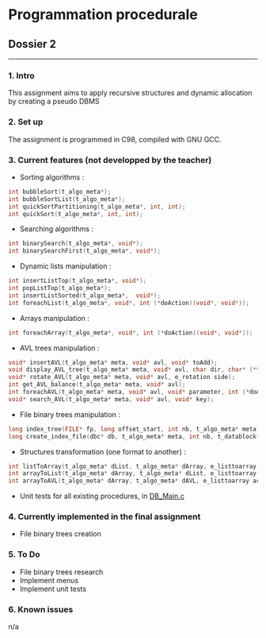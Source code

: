 # Programmation procedurale
## Dossier 2
---
### 1. Intro
This assignment aims to apply recursive structures and dynamic allocation by creating a pseudo DBMS

### 2. Set up
The assignment is programmed in C98, compiled with GNU GCC.

### 3. Current features (not developped by the teacher)
* Sorting algorithms :
```C
int bubbleSort(t_algo_meta*);
int bubbleSortList(t_algo_meta*);
int quickSortPartitioning(t_algo_meta*, int, int);
int quickSort(t_algo_meta*, int, int);
```
* Searching algorithms :
```C
int binarySearch(t_algo_meta*, void*);
int binarySearchFirst(t_algo_meta*, void*);
```
* Dynamic lists manipulation :
```C
int insertListTop(t_algo_meta*, void*);
int popListTop(t_algo_meta*);
int insertListSorted(t_algo_meta*,  void*);
int foreachList(t_algo_meta*, void*, int (*doAction)(void*, void*));
```
* Arrays manipulation :
```C
int foreachArray(t_algo_meta*, void*, int (*doAction)(void*, void*));
```

* AVL trees manipulation :
```C
void* insertAVL(t_algo_meta* meta, void* avl, void* toAdd);
void display_AVL_tree(t_algo_meta* meta, void* avl, char dir, char* (*toString)(void*));
void* rotate_AVL(t_algo_meta* meta, void* avl, e_rotation side);
int get_AVL_balance(t_algo_meta* meta, void* avl);
int foreachAVL(t_algo_meta* meta, void* avl, void* parameter, int (*doAction)(void*, void*));
void* search_AVL(t_algo_meta* meta, void* avl, void* key);
```

* File binary trees manipulation :
```C
long index_tree(FILE* fp, long offset_start, int nb, t_algo_meta* meta);
long create_index_file(dbc* db, t_algo_meta* meta, int nb, t_datablock* i_block, t_datablock* t_block);
```

* Structures transformation (one format to another) :
```C
int listToArray(t_algo_meta* dList, t_algo_meta* dArray, e_listtoarray action);
int arrayToList(t_algo_meta* dArray, t_algo_meta* dList, e_listtoarray action);
int arrayToAVL(t_algo_meta* dArray, t_algo_meta* dAVL, e_listtoarray action);
```

* Unit tests for all existing procedures, in [DB_Main.c](https://github.com/gilleshenrard/ITLg_programmation-procedurale/blob/master/DB_Main.c)

### 4. Currently implemented in the final assignment
* File binary trees creation

### 5. To Do
* File binary trees research
* Implement menus
* Implement unit tests

### 6. Known issues
n/a
